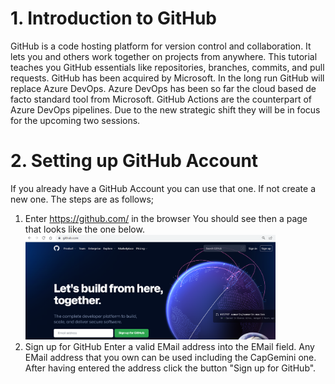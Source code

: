 # 1. Introduction to GitHub

GitHub is a code hosting platform for version control and collaboration. It lets you and others work together on projects from anywhere. This tutorial teaches you GitHub essentials like repositories, branches, commits, and pull requests. GitHub has been acquired by Microsoft. In the long run GitHub will replace Azure DevOps. Azure DevOps has been so far the cloud based de facto standard tool from Microsoft. GitHub Actions are the counterpart of Azure DevOps pipelines. Due to the new strategic shift they will be in focus for the upcoming two sessions.

# 2. Setting up GitHub Account

If you already have a GitHub Account you can use that one.
If not create a new one. The steps are as follows;
1. Enter https://github.com/ in the browser
You should see then a page that looks like the one below.
<br><img src="./images/GitHub_SignUp.png" width="400"/>
2. Sign up for GitHub
Enter a valid EMail address into the EMail field. Any EMail address that you own can be used including the CapGemini one. After having entered the address click the button "Sign up for GitHub".
